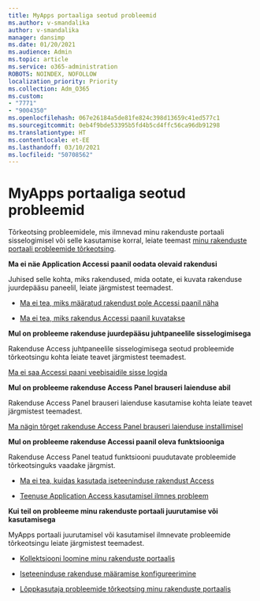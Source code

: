 ```yaml
---
title: MyApps portaaliga seotud probleemid
ms.author: v-smandalika
author: v-smandalika
manager: dansimp
ms.date: 01/20/2021
ms.audience: Admin
ms.topic: article
ms.service: o365-administration
ROBOTS: NOINDEX, NOFOLLOW
localization_priority: Priority
ms.collection: Adm_O365
ms.custom:
- "7771"
- "9004350"
ms.openlocfilehash: 067e26184a5de81fe824c398d13659c41ed577c1
ms.sourcegitcommit: 0eb4f9bde53395b5fd4b5cd4ffc56ca96db91298
ms.translationtype: HT
ms.contentlocale: et-EE
ms.lasthandoff: 03/10/2021
ms.locfileid: "50708562"
---
```

# <a name="myapps-portal-issues"></a>MyApps portaaliga seotud probleemid

Tõrkeotsing probleemidele, mis ilmnevad minu rakenduste portaali sisselogimisel või selle kasutamise korral, leiate teemast [minu rakenduste portaali probleemide tõrkeotsing](https://docs.microsoft.com/azure/active-directory/user-help/my-apps-portal-end-user-troubleshoot).

**Ma ei näe Application Accessi paanil oodata olevaid rakendusi**

Juhised selle kohta, miks rakendused, mida ootate, ei kuvata rakenduse juurdepääsu paneelil, leiate järgmistest teemadest.

- [Ma ei tea, miks määratud rakendust pole Accessi paanil näha](https://docs.microsoft.com/azure/active-directory/manage-apps/application-sign-in-other-problem-access-panel)
     
- [Ma ei tea, miks rakendus Accessi paanil kuvatakse](https://docs.microsoft.com/azure/active-directory/manage-apps/application-sign-in-other-problem-access-panel)

**Mul on probleeme rakenduse juurdepääsu juhtpaneelile sisselogimisega**

Rakenduse Access juhtpaneelile sisselogimisega seotud probleemide tõrkeotsingu kohta leiate teavet järgmistest teemadest.

[Ma ei saa Accessi paani veebisaidile sisse logida](https://docs.microsoft.com/azure/active-directory/manage-apps/application-sign-in-other-problem-access-panel)

**Mul on probleeme rakenduse Access Panel brauseri laienduse abil**

Rakenduse Access Panel brauseri laienduse kasutamise kohta leiate teavet järgmistest teemadest.

[Ma nägin tõrget rakenduse Access Panel brauseri laienduse installimisel](https://docs.microsoft.com/azure/active-directory/application-access-panel-extension-problem-installing/)

**Mul on probleeme rakenduse Accessi paanil oleva funktsiooniga**

Rakenduse Access Panel teatud funktsiooni puudutavate probleemide tõrkeotsinguks vaadake järgmist.

- [Ma ei tea, kuidas kasutada iseteeninduse rakendust Access](https://docs.microsoft.com/azure/active-directory/manage-apps/access-panel-manage-self-service-access) 

- [Teenuse Application Access kasutamisel ilmnes probleem](https://docs.microsoft.com/azure/active-directory/manage-apps/access-panel-manage-self-service-access)
    
**Kui teil on probleeme minu rakenduste portaali juurutamise või kasutamisega**

MyApps portaali juurutamisel või kasutamisel ilmnevate probleemide tõrkeotsingu leiate järgmistest teemadest.

- [Kollektsiooni loomine minu rakenduste portaalis](https://docs.microsoft.com/azure/active-directory/manage-apps/access-panel-collections) 
    
- [Iseteeninduse rakenduse määramise konfigureerimine](https://docs.microsoft.com/azure/active-directory/manage-apps/manage-self-service-access)
     
- [Lõppkasutaja probleemide tõrkeotsing minu rakenduste portaalis](https://docs.microsoft.com/azure/active-directory/user-help/my-apps-portal-end-user-troubleshoot)



